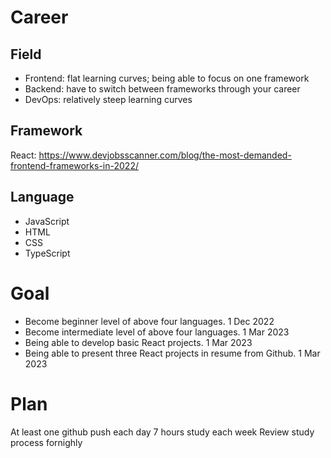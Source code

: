# Career
## Field
- Frontend: flat learning curves; being able to focus on one framework
- Backend: have to switch between frameworks through your career
- DevOps: relatively steep learning curves

## Framework
React: https://www.devjobsscanner.com/blog/the-most-demanded-frontend-frameworks-in-2022/

## Language
- JavaScript
- HTML
- CSS
- TypeScript

# Goal
- Become beginner level of above four languages. 1 Dec 2022
- Become intermediate level of above four languages. 1 Mar 2023
- Being able to develop basic React projects. 1 Mar 2023
- Being able to present three React projects in resume from Github. 1 Mar 2023

# Plan
At least one github push each day
7 hours study each week
Review study process fornighly
